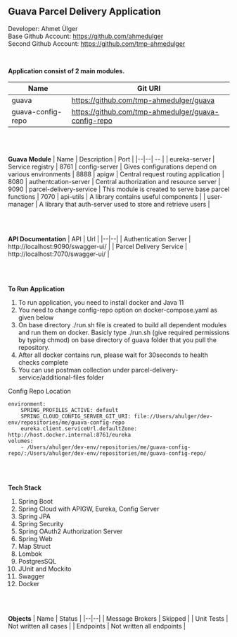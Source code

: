 ## Guava Parcel Delivery Application

Developer: Ahmet Ülger
<br>
Base Github Account: https://github.com/ahmedulger
<br>
Second Github Account: https://github.com/tmp-ahmedulger

<br>

**Application consist of 2 main modules.**

| Name | Git URI | 
|--|--|
| guava | https://github.com/tmp-ahmedulger/guava |
| guava-config-repo | https://github.com/tmp-ahmedulger/guava-config-repo |

<br>
<br>

**Guava Module**
| Name | Description | Port |
|--|--| -- |
| eureka-server | Service registry | 8761
| config-server | Gives configurations depend on various environments | 8888
| apigw | Central request routing application | 8080
| authentcation-server | Central authorization and resource server | 9090
| parcel-delivery-service | This module is created to serve base parcel functions  | 7070
| api-utils | A library contains useful components |
| user-manager | A library that auth-server used to store and retrieve users |



<br>
<br>

**API Documentation**
| API | Url |
|--|--|
| Authentication Server | http://localhost:9090/swagger-ui/ |
| Parcel Delivery Service | http://localhost:7070/swagger-ui/ |


<br>
<br>


**To Run Application**

 1. To run application, you need to install docker and Java 11
 2. You need to change config-repo option on docker-compose.yaml as given below
 3. On base directory ./run.sh file is created to build all dependent modules and run them on docker. Basicly type ./run.sh (give required permissions by typing chmod) on base directory of guava folder that you pull the repository.
 4. After all docker contains run, please wait for 30seconds to health checks complete
 5. You can use postman collection under parcel-delivery-service/additional-files folder


Config Repo Location
    
    environment:
	    SPRING_PROFILES_ACTIVE: default
	    SPRING_CLOUD_CONFIG_SERVER_GIT_URI: file://Users/ahulger/dev-env/repositories/me/guava-config-repo
		eureka.client.serviceUrl.defaultZone: http://host.docker.internal:8761/eureka
	volumes:
		- /Users/ahulger/dev-env/repositories/me/guava-config-repo/:/Users/ahulger/dev-env/repositories/me/guava-config-repo/


<br>
<br>

**Tech Stack**

 1. Spring Boot 
 2. Spring Cloud with APIGW, Eureka, Config Server
 3. Spring JPA
 4. Spring Security
 5. Spring OAuth2 Authorization Server
 6. Spring Web
 7. Map Struct
 8. Lombok
 9. PostgresSQL
 10. JUnit and Mockito
 11. Swagger
 12. Docker


<br>
<br>


**Objects**
| Name | Status |
|--|--|
| Message Brokers | Skipped |
| Unit Tests | Not written all cases |
| Endpoints | Not written all endpoints |

